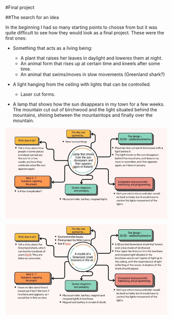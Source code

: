 #Final project

##The search for an idea

In the beginning I had so many starting points to choose from but it was quite difficult to see how they would look as a final project. These were the first ones:

* Something that acts as a living being:
    - A plant that raises her leaves in daylight and loweres them at night.
    - An animal form that rises up at certain time and kneels after some time.
    - An animal that swims/moves in slow movements (Greenland shark?)

* A light hanging from the ceiling with lights that can be controlled.
    - Laser cut forms.

* A lamp that shows how the sun disappears in my town for a few weeks. The mountain cut out of birchwood and the light situated behind the mountains, shining between the mountaintops and finally over the mountain.


![SunBehindMountains](img/SunBehindMountains_86kb.jpg)

![GreenlandShark](img/GreenlandShark_Mindmap.jpg)

